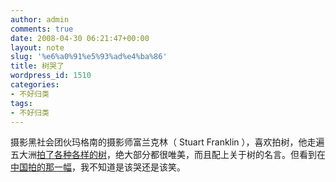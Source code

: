 ```yaml
---
author: admin
comments: true
date: 2008-04-30 06:21:47+00:00
layout: note
slug: '%e6%a0%91%e5%93%ad%e4%ba%86'
title: 树哭了
wordpress_id: 1510
categories:
- 不好归类
tags:
- 不好归类
---
```


摄影黑社会团伙玛格南的摄影师富兰克林（ Stuart Franklin ），喜欢拍树，他走遍五大洲[拍了各种各样的树](http://www.time.com/time/photogallery/0,29307,1731606,00.html)，绝大部分都很唯美，而且配上关于树的名言。但看到在[中国拍的那一幅](http://www.time.com/time/photogallery/0,29307,1731606_1566451,00.html)，我不知道是该哭还是该笑。
